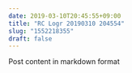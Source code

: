 ```yaml
---
date: 2019-03-10T20:45:55+09:00
title: "RC Logr 20190310 204554"
slug: "1552218355"
draft: false
---
```


Post content in markdown format
